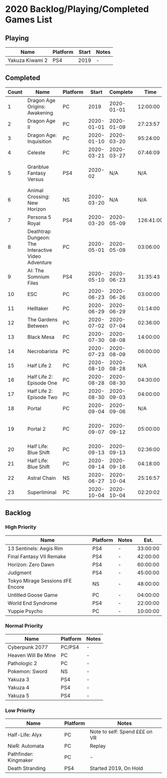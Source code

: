 # 2020 Backlog/Playing/Completed Games List

## Playing
| Name  | Platform | Start | Notes |
| - | - | - | - |
| Yakuza Kiwami 2 | PS4 | 2019 | - |

## Completed
| Count | Name  | Platform | Start | Complete | Time | Rating | Notes |
| - | - | - | - | - | - | - | - |
| 1 | Dragon Age Origins: Awakening | PC | 2019 | 2020-01-01 | 12:00:00 | ~ | Replay |
| 2 | Dragon Age II | PC | 2020-01-01 | 2020-01-09 | 27:23:57 | ~ | - |
| 3 | Dragon Age: Inquisition | PC | 2020-01-10 | 2020-03-20 | 95:24:00 | + | - | 
| 4 | Celeste | PC |  2020-03-21 | 2020-03-27 | 07:46:09 | + | - |
| 5 | Granblue Fantasy Versus | PS4 | 2020-02 | N/A | N/A | + | Fighting Game, so can't really "complete" |
| 6 | Animal Crossing: New Horizon | NS | 2020-03-20 | N/A | N/A | + | Sim, can't really "complete" |
| 7 | Persona 5 Royal | PS4 | 2020-03-20 | 2020-05-09 | 126:41:00 | + | - |
| 8 | Deathtrap Dungeon: The Interactive Video Adventure | PC | 2020-05-01 | 2020-05-09 | 03:06:00 | + | Single Route Clear |
| 9 | AI: The Somnium Files | PS4 | 2020-05-10 | 2020-06-23 | 31:35:43 | ~ | - |
| 10 | ESC | PC | 2020-06-23 | 2020-06-26 | 03:00:00 | ~ | - |
| 11 | Helltaker | PC | 2020-06-29 | 2020-06-29 | 01:14:00 | + | Demon Girls <3 |
| 12 | The Gardens Between | PC | 2020-07-02 | 2020-07-04 | 02:36:00 | + | - |
| 13 | Black Mesa | PC | 2020-07-30 | 2020-08-08 | 14:00:00 | + | - |
| 14 | Necrobarista | PC | 2020-07-23 | 2020-08-09 | 06:00:00 | + | - |
| 15 | Half Life 2 | PC | 2020-08-10 | 2020-08-28 | N/A | + | Replay |
| 16 | Half Life 2: Episode One | PC | 2020-08-28 | 2020-08-30 | 04:30:00 | + | Replay |
| 17 | Half Life 2: Episode Two | PC | 2020-08-30 | 2020-09-03 | 04:00:00 | + | Replay |
| 18 | Portal | PC | 2020-09-04 | 2020-09-06 | N/A | + | Replay |
| 19 | Portal 2 | PC | 2020-09-07 | 2020-09-12 | 05:00:00 | + | Replay, Single Player Mode |
| 20 | Half Life: Blue Shift | PC | 2020-09-13 | 2020-09-13 | 02:36:00 | ~ | Replay |
| 21 | Half Life: Blue Shift | PC | 2020-09-14 | 2020-09-16 | 04:18:00 | ~ | Replay |
| 22 | Astral Chain | NS | 2020-06-27 | 2020-10-04 | 25:16:57 | + | - |
| 23 | Superliminal | PC | 2020-10-04 | 2020-10-04 | 02:20:02 | + | 🤯 |

## Backlog
### High Priority
| Name  | Platform | Notes | Est. |
| - | - | - | - |
| 13 Sentinels: Aegis Rim | PS4 | - | 33:00:00 |
| Final Fantasy VII Remake | PS4 | - | 42:00:00 |
| Horizon: Zero Dawn | PS4 | - | 60:00:00 |
| Judgment | PS4 | - | 45:00:00 |
| Tokyo Mirage Sessions ♯FE Encore | NS | - | 48:00:00 |
| Untitled Goose Game | PC | - | 04:00:00 |
| World End Syndrome | PS4 | - | 22:00:00 |
| Yuppie Psycho | PC | - | 10:00:00 |

### Normal Priority
| Name  | Platform | Notes |
| - | - | - |
| Cyberpunk 2077 | PC/PS4 | - |
| Heaven Will Be Mine | PC | - |
| Pathologic 2 | PC | - |
| Pokemon: Sword | NS | - |
| Yakuza 3 | PS4 | - |
| Yakuza 4 | PS4 | - |
| Yakuza 5 | PS4 | - |

### Low Priority
| Name  | Platform | Notes |
| - | - | - |
| Half-Life: Alyx | PC | Note to self: Spend £££ on VR |
| NieR: Automata | PC | Replay |
| Pathfinder: Kingmaker | PC | - |
| Death Stranding | PS4 | Started 2019, On Hold |
